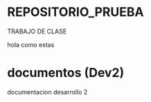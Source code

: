 # REPOSITORIO_PRUEBA
TRABAJO DE CLASE

hola como estas
# documentos (Dev2)
documentacion desarrollo 2